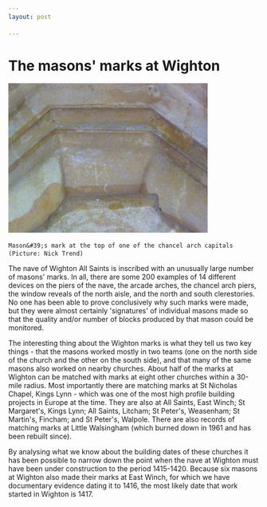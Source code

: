 ```yaml
---
layout: post

---
```


# The masons&#39; marks at Wighton

![](/images/articles/mark.jpeg)

	Mason&#39;s mark at the top of one of the chancel arch capitals (Picture: Nick Trend)

The nave of Wighton All Saints is inscribed with an unusually large number of masons&#39; marks. In all, there are some 200 examples of 14 different devices on the piers of the nave, the arcade arches, the chancel arch piers, the window reveals of the north aisle, and the north and south clerestories. No one has been able to prove conclusively why such marks were made, but they were almost certainly &#39;signatures&#39; of individual masons made so that the quality and/or number of blocks produced by that mason could be monitored.

The interesting thing about the Wighton marks is what they tell us two key things - that the masons worked mostly in two teams (one on the north side of the church and the other on the south side), and that many of the same masons also worked on nearby churches.  About half of the marks at Wighton can be matched with marks at eight other churches within a 30-mile radius. Most importantly there are matching marks at St Nicholas Chapel, Kings Lynn - which was one of the most high profile building projects in Europe at the time. They are also at All Saints, East Winch; St Margaret&#39;s, Kings Lynn; All Saints, Litcham; St Peter&#39;s, Weasenham; St Martin&#39;s, Fincham; and St Peter&#39;s, Walpole. There are also records of matching marks at Little Walsingham (which burned down in 1961 and has been rebuilt since).

By analysing what we know about the building dates of these churches it has been possible to narrow down the point when the nave at Wighton must have been under construction to the period 1415-1420. Because six masons at Wighton also made their marks at East Winch, for which we have documentary evidence dating it to 1416, the most likely date that work started in Wighton is 1417.
